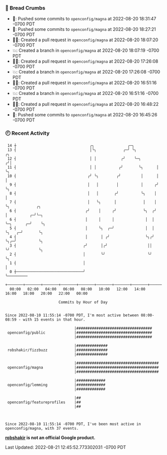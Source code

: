 ### 🍞 Bread Crumbs

 * 🚢: Pushed some commits to `openconfig/magna` at 2022-08-20 18:31:47 -0700 PDT
 * 🚢: Pushed some commits to `openconfig/magna` at 2022-08-20 18:27:21 -0700 PDT
 * ✍🏼: Created a pull request in `openconfig/magna` at 2022-08-20 18:07:20 -0700 PDT
 * 💥: Created a branch in `openconfig/magna` at 2022-08-20 18:07:19 -0700 PDT
 * ✍🏼: Created a pull request in `openconfig/magna` at 2022-08-20 17:26:08 -0700 PDT
 * 💥: Created a branch in `openconfig/magna` at 2022-08-20 17:26:08 -0700 PDT
 * ✍🏼: Created a pull request in `openconfig/magna` at 2022-08-20 16:51:16 -0700 PDT
 * 💥: Created a branch in `openconfig/magna` at 2022-08-20 16:51:16 -0700 PDT
 * ✍🏼: Created a pull request in `openconfig/magna` at 2022-08-20 16:48:22 -0700 PDT
 * 🚢: Pushed some commits to `openconfig/magna` at 2022-08-20 16:45:26 -0700 PDT

### 🕘 Recent Activity
```
 14 ┼                                 ╭╮               ╭─╮
 13 ┤                                 │╰╮            ╭─╯ ╰╮          ╭╮
 12 ┤                                 │ │           ╭╯    ╰─╮       ╭╯│
 11 ┤                                 │ │          ╭╯       ╰╮      │ ╰╮
 10 ┤                                ╭╯ ╰╮        ╭╯         │      │  │
  9 ┤                                │   │        │          │     ╭╯  ╰╮
  8 ┤                                │   │       ╭╯          ╰╮    │    │
  7 ┤                                │   ╰╮      │            │    │    ╰╮            ╭╮
  6 ┤                               ╭╯    │     ╭╯            ╰╮  ╭╯     │          ╭─╯╰─╮
  6 ┤                               │     │     │              │  │      ╰─╮      ╭─╯    ╰╮
  5 ┤                               │     ╰╮  ╭─╯              │  │        ╰╮   ╭─╯       ╰╮
  4 ┤                               │      │ ╭╯                ╰╮╭╯         ╰╮╭─╯          ╰╮
  3 ┤                              ╭╯      │╭╯                  ││           ╰╯             ╰╮
  2 ┤                              │       ╰╯                   ╰╯                           ╰╮
  1 ┤                              │                                                          │
  0 ┼──────────────────────────────╯                                                          ╰─────────
    +───────+───────+───────+───────+───────+───────+───────+───────+───────+───────+───────+───────+────
  00:00   02:00   04:00   06:00   08:00   10:00   12:00   14:00   16:00   18:00   20:00   22:00   00:00   

						Commits by Hour of Day


Since 2022-08-10 11:55:14 -0700 PDT, I'm most active between 08:00-08:59 - with 15 events in that hour.

```



```
                               |##################################
 openconfig/public             |##################################
                               |##################################

                               |##############
 robshakir/fizzbuzz            |##############
                               |##############

                               |#####################################
 openconfig/magna              |#####################################
                               |#####################################

                               |#############
 openconfig/lemming            |#############
                               |#############

                               |##
 openconfig/featureprofiles    |##
                               |##



Since 2022-08-10 11:55:14 -0700 PDT, I've been most active in openconfig/magna, with 37 events.

```
**[robshakir](mailto:robjs@google.com) is not an official Google product.**  


Last Updated: 2022-08-21 12:45:52.773302031 -0700 PDT
